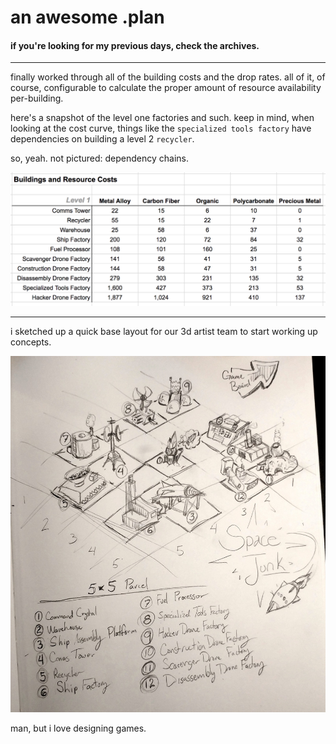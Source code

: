 # an awesome .plan

#### if you're looking for my previous days, check the archives.

---

finally worked through all of the building costs and the drop rates.  all of it, of course, configurable to calculate the proper amount of resource availability per-building.

here's a snapshot of the level one factories and such.  keep in mind, when looking at the cost curve, things like the `specialized tools factory` have dependencies on building a level 2 `recycler`.

so, yeah.  not pictured: dependency chains.

![level one building costs](https://raw.githubusercontent.com/m3mnoch/.plan/master/images/level-1-building-costs.png)


---

i sketched up a quick base layout for our 3d artist team to start working up concepts.

![level one building costs](https://raw.githubusercontent.com/m3mnoch/.plan/master/images/base-layout.jpg)

man, but i love designing games.
